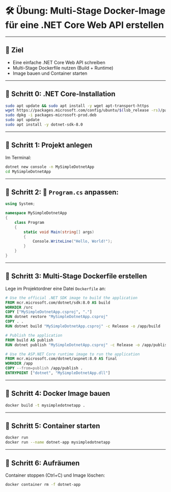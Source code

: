 
# 🛠️ Übung: Multi-Stage Docker-Image für eine .NET Core Web API erstellen

---

## 🎯 Ziel

* Eine einfache .NET Core Web API schreiben
* Multi-Stage Dockerfile nutzen (Build + Runtime)
* Image bauen und Container starten

---
## 📁 Schritt 0: .NET Core-Installation

```bash
sudo apt update && sudo apt install -y wget apt-transport-https
wget https://packages.microsoft.com/config/ubuntu/$(lsb_release -rs)/packages-microsoft-prod.deb
sudo dpkg -i packages-microsoft-prod.deb
sudo apt update
sudo apt install -y dotnet-sdk-8.0
```

---

## 📁 Schritt 1: Projekt anlegen

Im Terminal:

```bash
dotnet new console -n MySimpleDotnetApp
cd MySimpleDotnetApp
```

---

## 📁 Schritt 2: 🧠 `Program.cs` anpassen:

```csharp
using System;

namespace MySimpleDotnetApp
{
    class Program
    {
        static void Main(string[] args)
        {
            Console.WriteLine("Hello, World!");
        }
    }
}

```

---

## 📁 Schritt 3: Multi-Stage Dockerfile erstellen

Lege im Projektordner eine Datei `Dockerfile` an:

```dockerfile
# Use the official .NET SDK image to build the application
FROM mcr.microsoft.com/dotnet/sdk:8.0 AS build
WORKDIR /src
COPY ["MySimpleDotnetApp.csproj", "."]
RUN dotnet restore "MySimpleDotnetApp.csproj"
COPY . .
RUN dotnet build "MySimpleDotnetApp.csproj" -c Release -o /app/build

# Publish the application
FROM build AS publish
RUN dotnet publish "MySimpleDotnetApp.csproj" -c Release -o /app/publish

# Use the ASP.NET Core runtime image to run the application
FROM mcr.microsoft.com/dotnet/aspnet:8.0 AS final
WORKDIR /app
COPY --from=publish /app/publish .
ENTRYPOINT ["dotnet", "MySimpleDotnetApp.dll"]

```

---

## 📁 Schritt 4: Docker Image bauen

```bash
docker build -t mysimpledotnetapp .
```

---

## 📁 Schritt 5: Container starten

```bash
docker run 
docker run --name dotnet-app mysimpledotnetapp
```

---

## 📁 Schritt 6: Aufräumen

Container stoppen (Ctrl+C) und Image löschen:

```bash
docker container rm -f dotnet-app
```

